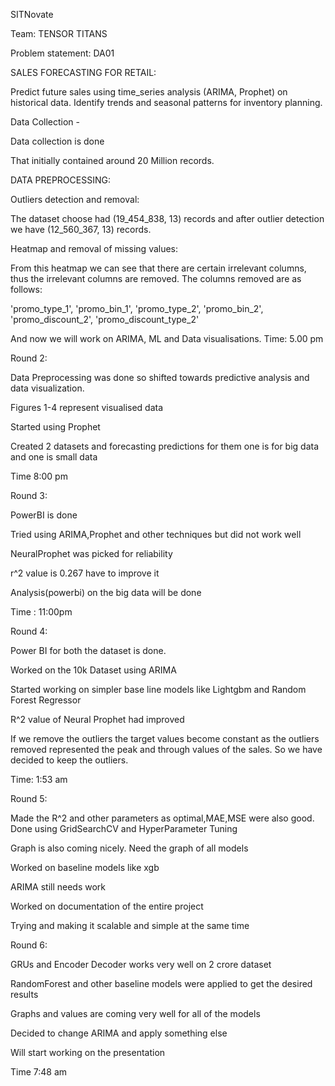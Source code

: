 SITNovate


Team: TENSOR TITANS


Problem statement: DA01


SALES FORECASTING FOR RETAIL:


Predict future sales using time_series analysis (ARIMA, Prophet) on historical data. Identify trends and seasonal patterns for inventory planning.

 Data Collection  - 

 
Data collection is done 




That initially contained around 20 Million records.


DATA PREPROCESSING: 


Outliers detection and removal:


The dataset choose had (19_454_838, 13) records and after outlier detection we have (12_560_367, 13) records.



Heatmap and removal of missing values:




From this heatmap we can see that there are certain irrelevant columns, thus the irrelevant columns are removed. The columns removed are as follows: 

'promo_type_1', 'promo_bin_1', 
    'promo_type_2', 'promo_bin_2', 
    'promo_discount_2', 'promo_discount_type_2'

And now we will work on ARIMA, ML and Data visualisations.
Time: 5.00 pm


Round 2:

Data Preprocessing was done so shifted towards predictive analysis and data visualization.

Figures 1-4 represent visualised data

Started using Prophet


Created 2 datasets and forecasting predictions for them one is for big data and one is small data

Time 8:00 pm

Round 3:

PowerBI is done

Tried using ARIMA,Prophet and other techniques but did not work well

NeuralProphet was picked for reliability

r^2 value is 0.267 have to improve it

Analysis(powerbi) on the big data will be done

Time : 11:00pm

Round 4:


Power BI for both the dataset is done.


Worked on the 10k Dataset using ARIMA 


Started working on simpler base line models like Lightgbm and Random Forest Regressor


R^2 value of Neural Prophet had improved


If we remove the outliers the target values become constant as the outliers removed represented the peak and through values of the sales. So we have decided to keep the outliers.


Time: 1:53 am


Round 5:

Made the R^2 and other parameters as optimal,MAE,MSE were also good. Done using GridSearchCV and HyperParameter Tuning

Graph is also coming nicely. Need the graph of all models

Worked on baseline models like xgb

ARIMA still needs work

Worked on documentation of the entire project

Trying and making it scalable and simple at the same time


Round 6:

GRUs and Encoder Decoder works very well on 2 crore dataset

RandomForest and other baseline models were applied to get the desired results

Graphs and values are coming very well for all of the models

Decided to change ARIMA and apply something else

Will start working on the presentation

Time 7:48 am








